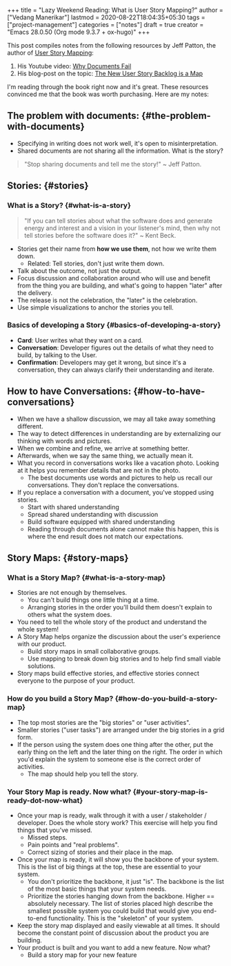 +++
title = "Lazy Weekend Reading: What is User Story Mapping?"
author = ["Vedang Manerikar"]
lastmod = 2020-08-22T18:04:35+05:30
tags = ["project-management"]
categories = ["notes"]
draft = true
creator = "Emacs 28.0.50 (Org mode 9.3.7 + ox-hugo)"
+++

This post compiles notes from the following resources by Jeff Patton,
the author of [User Story Mapping](https://www.amazon.in/User-Story-Mapping-Jeff-Patton/dp/935110897X/):

1.  His Youtube video: [Why Documents Fail](https://www.youtube.com/watch?v=a--xbF%5FWGyM)
2.  His blog-post on the topic: [The New User Story Backlog is a Map](https://www.jpattonassociates.com/the-new-backlog/)

I'm reading through the book right now and it's great. These resources
convinced me that the book was worth purchasing. Here are my notes:


## The problem with documents: {#the-problem-with-documents}

-   Specifying in writing does not work well, it's open to
    misinterpretation.
-   Shared documents are not sharing all the information. What is the
    story?

> "Stop sharing documents and tell me the story!" ~ Jeff Patton.


## Stories: {#stories}


### What is a Story? {#what-is-a-story}

> "If you can tell stories about what the software does and generate
> energy and interest and a vision in your listener's mind, then why not
> tell stories before the software does it?"
> ~ Kent Beck.

-   Stories get their name from **how we use them**, not how we write them
    down.
    -   Related: Tell stories, don't just write them down.
-   Talk about the outcome, not just the output.
-   Focus discussion and collaboration around who will use and benefit
    from the thing you are building, and what's going to happen "later"
    after the delivery.
-   The release is not the celebration, the "later" is the celebration.
-   Use simple visualizations to anchor the stories you tell.


### Basics of developing a Story {#basics-of-developing-a-story}

-   **Card**: User writes what they want on a card.
-   **Conversation**: Developer figures out the details of what they need
    to build, by talking to the User.
-   **Confirmation**: Developers may get it wrong, but since it's a
    conversation, they can always clarify their understanding and
    iterate.


## How to have Conversations: {#how-to-have-conversations}

-   When we have a shallow discussion, we may all take away something
    different.
-   The way to detect differences in understanding are by externalizing
    our thinking with words and pictures.
-   When we combine and refine, we arrive at something better.
-   Afterwards, when we say the same thing, we actually mean it.
-   What you record in conversations works like a vacation photo.
    Looking at it helps you remember details that are not in the photo.
    -   The best documents use words and pictures to help us recall our
        conversations. They don't replace the conversations.
-   If you replace a conversation with a document, you've stopped using
    stories.
    -   Start with shared understanding
    -   Spread shared understanding with discussion
    -   Build software equipped with shared understanding
    -   Reading through documents alone cannot make this happen, this is
        where the end result does not match our expectations.


## Story Maps: {#story-maps}


### What is a Story Map? {#what-is-a-story-map}

-   Stories are not enough by themselves.
    -   You can't build things one little thing at a time.
    -   Arranging stories in the order you'll build them doesn't explain
        to others what the system does.
-   You need to tell the whole story of the product and understand the
    whole system!
-   A Story Map helps organize the discussion about the user's
    experience with our product.
    -   Build story maps in small collaborative groups.
    -   Use mapping to break down big stories and to help find small
        viable solutions.
-   Story maps build effective stories, and effective stories connect
    everyone to the purpose of your product.


### How do you build a Story Map? {#how-do-you-build-a-story-map}

-   The top most stories are the "big stories" or "user activities".
-   Smaller stories ("user tasks") are arranged under the big stories in
    a grid form.
-   If the person using the system does one thing after the other, put
    the early thing on the left and the later thing on the right. The
    order in which you'd explain the system to someone else is the
    correct order of activities.
    -   The map should help you tell the story.


### Your Story Map is ready. Now what? {#your-story-map-is-ready-dot-now-what}

-   Once your map is ready, walk through it with a user / stakeholder /
    developer. Does the whole story work? This exercise will help you
    find things that you've missed.
    -   Missed steps.
    -   Pain points and "real problems".
    -   Correct sizing of stories and their place in the map.
-   Once your map is ready, it will show you the backbone of your
    system. This is the list of big things at the top, these are
    essential to your system.
    -   You don't prioritize the backbone, it just "is". The backbone is
        the list of the most basic things that your system needs.
    -   Prioritize the stories hanging down from the backbone. Higher ==
        absolutely necessary. The list of stories placed high describe the
        smallest possible system you could build that would give you
        end-to-end functionality. This is the "skeleton" of your system.
-   Keep the story map displayed and easily viewable at all times. It
    should become the constant point of discussion about the product you
    are building.
-   Your product is built and you want to add a new feature. Now what?
    -   Build a story map for your new feature
